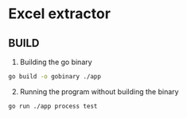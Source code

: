 # Excel extractor

## BUILD

1. Building the go binary
```bash
go build -o gobinary ./app
```

2. Running the program without building the binary
```bash
go run ./app process test
```
